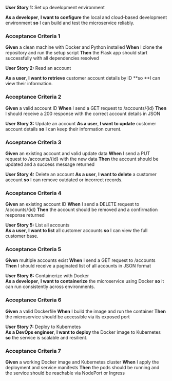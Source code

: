  **User Story 1:** Set up development environment	
 
 **As a developer**, 
 **I want to configure** the local and cloud-based development environment 
 **so** I can build and test the microservice reliably.	
 
### Acceptance Criteria 1
**Given** a clean machine with Docker and Python installed
**When** I clone the repository and run the setup script
**Then** the Flask app should start successfully with all dependencies resolved

 **User Story 2:** Read an account	
 
 **As a user**, 
 **I want to retrieve** customer account details by ID 
 **so **I can view their information.	
 
### Acceptance Criteria 2 
**Given** a valid account ID
**When** I send a GET request to /accounts/{id}
**Then** I should receive a 200 response with the correct account details in JSON

 **User Story 3:** Update an account
 **As a user**, 
 **I want to update** customer account details 
 **so** I can keep their information current.
 
### Acceptance Criteria 3 
**Given** an existing account and valid update data
**When** I send a PUT request to /accounts/{id} with the new data
**Then** the account should be updated and a success message returned

 **User Story 4:** Delete an account
 **As a user**, 
 **I want to delete** a customer account 
 **so** I can remove outdated or incorrect records.	
  
### Acceptance Criteria 4 

**Given** an existing account ID
**When** I send a DELETE request to /accounts/{id}
**Then** the account should be removed and a confirmation response returned

 **User Story 5:** List all accounts	
 **As a user**, 
 **I want to list** all customer accounts 
 **so** I can view the full customer base.	
  
### Acceptance Criteria 5 

**Given** multiple accounts exist
**When** I send a GET request to /accounts
**Then** I should receive a paginated list of all accounts in JSON format

**User Story 6:** Containerize with Docker	
**As a developer**, 
**I want to containerize** the microservice using Docker 
**so** it can run consistently across environments.	
  
### Acceptance Criteria 6 

**Given** a valid Dockerfile
**When** I build the image and run the container
**Then** the microservice should be accessible via its exposed port	

**User Story 7:** Deploy to Kubernetes	
**As a DevOps engineer**, 
**I want to deploy** the Docker image to Kubernetes 
**so** the service is scalable and resilient.	
  
### Acceptance Criteria 7 

**Given** a working Docker image and Kubernetes cluster
**When** I apply the deployment and service manifests
**Then** the pods should be running and the service should be reachable via NodePort or Ingress



